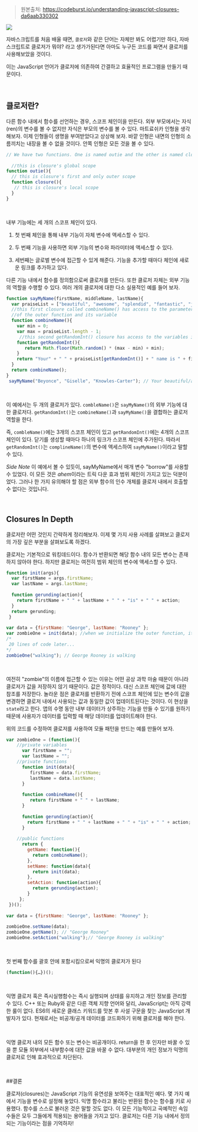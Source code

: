 > 원본출처: https://codeburst.io/understanding-javascript-closures-da6aab330302

![](https://miro.medium.com/max/2000/1*5kHrhwfp54Csyw4XebJg3Q.jpeg)

자바스크립트를 처음 배울 때면, `클로저`와 같은 단어는 자체만 봐도 어렵기만 하다,
자바스크립트로 클로저가 뭐야? 라고 생가가된다면 아마도 누구든 코드를 짜면서 클로저를 사용해보았을 것이다.

이는 JavaScript 언어가 클로저에 의존하여 간결하고 효율적인 프로그램을 만들기 때문이다. 

<br>

## 클로저란?

다른 함수 내에서 함수를 선언하는 경우, 스코프 체인이을 만든다. 외부 부모에서는 자식(ren)의 변수를 볼 수 없지만 자식은 부모의 변수를 볼 수 있다. 마트료쉬카 인형을 생각해보자. 이제 인형들이 생명을 부여받았다고 상상해 보자. 바깥 인형은 내면의 인형의 소름끼치는 내장을 볼 수 없을 것이다. 안쪽 인형은 모든 것을 볼 수 있다.

```js
// We have two functions. One is named outie and the other is named closure *wink* *wink*
  
  //this is closure's global scope
function outie(){
  // this is closure's first and only outer scope
  function closure(){
   // this is closure's local scope
  }
}
```

<br>

내부 기능에는 세 개의 스코프 체인이 있다. 

1. 첫 번째 체인을 통해 내부 기능이 자체 변수에 액세스할 수 있다. 

2. 두 번째 기능을 사용하면 외부 기능의 변수와 파라미터에 액세스할 수 있다. 

3. 세번째는 글로벌 변수에 접근할 수 있게 해준다. 기능을 추가할 때마다 체인에 새로운 링크를 추가하고 있다.

다른 기능 내에서 함수를 정의함으로써 클로저를 만든다. 또한 클로저 자체는 외부 기능의 역할을 수행할 수 있다. 여러 개의 클로저에 대한 다소 실용적인 예를 들어 보자.

```js
function sayMyName(firstName, middleName, lastName){
  var praiseList = ["beautiful", "awesome", "splendid", "fantastic", "jaw-dropping"]; 
  //this first closure called combineName() has access to the parameters
  //of the outer function and its variable
  function combineName(){ 
    var min = 0;
    var max = praiseList.length - 1;  
     //this second getRandomInt() closure has access to the variables in combineName()  
    function getRandomInt(){    
       return Math.floor(Math.random() * (max - min) + min);      
    }  
    return "Your" + " " + praiseList[getRandomInt()] + " name is " + firstName + " " + middleName + " " + lastName;
  } 
  return combineName();
}
 sayMyName("Beyonce", "Giselle", "Knowles-Carter"); // Your beautiful/awesome/splendid... name is Beyonce Giselle Knowles-Carter 
```

<br>

이 예에서는 두 개의 클로저가 있다. 
`combleName()`은 `sayMyName()`의 외부 기능에 대한 클로저다. `getRandomInt()`는 `combineName()`과 `sayMyName()`을 결합하는 클로저 역할을 한다. 

즉, `combleName()`에는 3개의 스코프 체인이 있고 `getRandomInt()`에는 4개의 스코프 체인이 있다. 닫기를 생성할 때마다 하나의 링크가 스코프 체인에 추가된다. 따라서 `getRandomInt()`는 `complineName()`의 변수에 액세스하여 `sayMyName()`이라고 말할 수 있다.

*Side Note*
이 예에서 볼 수 있듯이, sayMyName에서 매개 변수 "borrow"를 사용할 수 있었다. 이 모든 것은 *ahem*이라는 트릭 다운 효과 범위 체인이 가지고 있는 덕분이었다. 그러나 한 가지 유의해야 할 점은 외부 함수의 인수 개체를 클로저 내에서 호출할 수 없다는 것입니다.

<br>

## Closures In Depth

클로저란 어떤 것인지 간략하게 정리해보자. 이제 몇 가지 사용 사례를 살펴보고 클로저의 가장 깊은 부분을 살펴보도록 하겠다.

클로저는 기본적으로 워킹데드이다. 함수가 반환되면 해당 함수 내의 모든 변수는 존재하지 않아야 한다. 하지만 클로저는 여전히 범위 체인의 변수에 액세스할 수 있다.

```js
function init(args){
  var firstName = args.firstName;
  var lastName = args.lastName;
    
  function gerunding(action){
    return firstName + " " + lastName + " " + "is" + " " + action;
  }
  return gerunding;
 } 
  
var data = {firstName: "George", lastName: "Rooney" }; 
var zombieOne = init(data); //when we initialize the outer function, it returns undefined. The outer function is dead, but...
/*
 20 lines of code later...
*/
zombieOne("walking"); // George Rooney is walking
```

<br>

여전히 "zombie"의 이름에 접근할 수 있는 이유는 어떤 공상 과학 마술 때문이 아니라 클로저가 값을 저장하지 않기 때문이다. 값은 정적이다. 대신 스코프 체인에 값에 대한 참조를 저장한다. 놀라운 점은 클로저를 반환하기 전에 스코프 체인에 있는 변수의 값을 변경하면 클로저 내에서 사용되는 값과 동일한 값이 업데이트된다는 것이다. 이 현상을 `state`라고 한다. 앱의 수명 동안 내부 데이터가 상주하는 기능을 만들 수 있기를 원하기 때문에 사용자가 데이터를 입력할 때 해당 데이터를 업데이트해야 한다.

위의 코드를 수정하여 클로저를 사용하여 모듈 패턴을 만드는 예를 만들어 보자.

```js
var zombieOne = (function(){
    //private variables
      var firstName = "";
      var lastName = "";
    //private functions
      function init(data){
         firstName = data.firstName;
         lastName = data.lastName;
      }
      
      function combineName(){
         return firstName + " " + lastName;
      }
  
      function gerunding(action){
        return firstName + " " + lastName + " " + "is" + " " + action;
      }
      
    //public functions
      return {    
        getName: function(){
          return combineName();
        },
        setName: function(data){
          return init(data);
        },
        setAction: function(action){
          return gerunding(action);
        }
     };     
 })();
    
var data = {firstName: "George", lastName: "Rooney" };
  
zombieOne.setName(data);
zombieOne.getName(); // "George Rooney"
zombieOne.setAction("walking");// "George Rooney is walking"
```

<br>

첫 번째 함수를 괄호 안에 포함시킴으로써 익명의 클로저가 된다

```js
(function(){…})();
```

<br>

익명 클로저 혹은 즉시실행함수는 즉시 실행되며 상태를 유지하고 개인 정보를 관리할 수 있다. C++ 또는 Ruby와 같은 다른 객체 지향 언어와 달리, JavaScript는 아직 강력한 룰이 없다. ES6의 새로운 클래스 키워드를 맛본 후 사설 구문을 찾는 JavaScript 개발자가 있다. 현재로서는 비공개/공개 데이터를 코드화하기 위해 클로저를 해야 한다.

<br>

익명 클로저 내의 모든 함수 또는 변수는 비공개이다. return을 한 후 인자만 바꿀 수 있을 뿐 모듈 외부에서 내부함수에 대한 값을 바꿀 수 없다. 대부분의 개인 정보가 익명의 클로저로 인해 효과적으로 차단된다.

<br>

##결론

클로저(closures)는 JavaScript 기능의 유연성을 보여주는 대표적인 예다. 몇 가지 예에서 기능을 변수로 설정해 놓았다. 익명 함수라고 불리는 반환된 함수는 함수를 키로 사용했다. 함수를 스스로 불러온 것은 말할 것도 없다. 이 모든 기능적이고 곡예적인 속임수들은 모두 그들에게 적용되는 용어들을 가지고 있다. 클로저는 다른 기능 내에서 정의되는 기능이라는 점을 기억하자!
